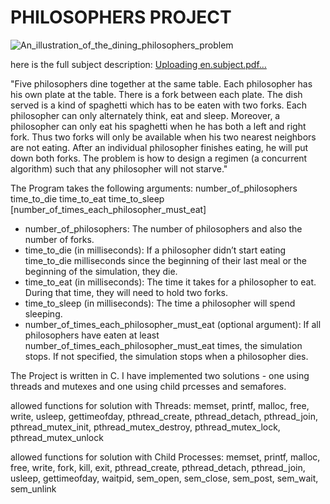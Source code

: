 # PHILOSOPHERS PROJECT

![An_illustration_of_the_dining_philosophers_problem](https://github.com/yannCardona/philo/assets/119678666/70cc28a0-ffd2-497c-b927-5462329ce001)

here is the full subject description: [Uploading en.subject.pdf…]()

"Five philosophers dine together at the same table. Each philosopher has his own plate at the table. There is a fork between each plate. The dish served is a kind of spaghetti which has to be eaten with two forks. Each philosopher can only alternately think, eat and sleep. Moreover, a philosopher can only eat his spaghetti when he has both a left and right fork. Thus two forks will only be available when his two nearest neighbors are not eating. After an individual philosopher finishes eating, he will put down both forks. The problem is how to design a regimen (a concurrent algorithm) such that any philosopher will not starve."

The Program takes the following arguments:
number_of_philosophers time_to_die time_to_eat time_to_sleep [number_of_times_each_philosopher_must_eat]
- number_of_philosophers: The number of philosophers and also the number
of forks.
- time_to_die (in milliseconds): If a philosopher didn’t start eating time_to_die
milliseconds since the beginning of their last meal or the beginning of the simulation, they die.
- time_to_eat (in milliseconds): The time it takes for a philosopher to eat.
During that time, they will need to hold two forks.
- time_to_sleep (in milliseconds): The time a philosopher will spend sleeping.
- number_of_times_each_philosopher_must_eat (optional argument): If all
philosophers have eaten at least number_of_times_each_philosopher_must_eat
times, the simulation stops. If not specified, the simulation stops when a
philosopher dies.

The Project is written in C. I have implemented two solutions - one using threads and mutexes and one using child prcesses and semafores.
  
  allowed functions for solution with Threads: memset, printf, malloc, free, write, usleep, gettimeofday, pthread_create,
  pthread_detach, pthread_join, pthread_mutex_init, pthread_mutex_destroy, pthread_mutex_lock,
  pthread_mutex_unlock

  allowed functions for solution with Child Processes: memset, printf, malloc, free, write, fork, kill,
  exit, pthread_create, pthread_detach, pthread_join, usleep, gettimeofday, waitpid, sem_open, sem_close,
  sem_post, sem_wait, sem_unlink
  
